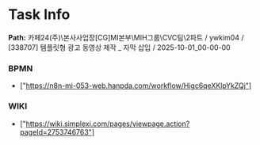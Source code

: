 # Task Info

**Path:** 카페24(주)\본사사업장\[CG]MI본부\MIH그룹\CVC팀\2파트 / ywkim04 / [338707] 템플릿형 광고 동영상 제작 _ 자막 삽입 / 2025-10-01_00-00-00

### BPMN
- ["https://n8n-mi-053-web.hanpda.com/workflow/Higc6qeXKlpYkZQj"]

### WIKI
- ["https://wiki.simplexi.com/pages/viewpage.action?pageId=2753746763"]

